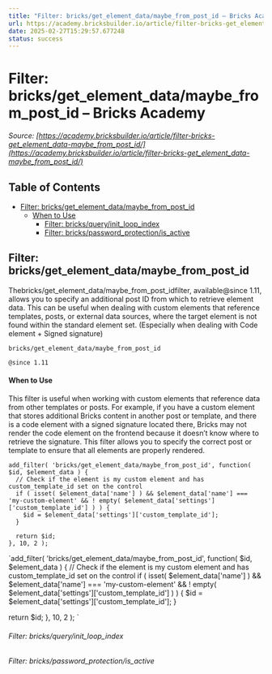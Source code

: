 ```yaml
---
title: "Filter: bricks/get_element_data/maybe_from_post_id – Bricks Academy"
url: https://academy.bricksbuilder.io/article/filter-bricks-get_element_data-maybe_from_post_id/
date: 2025-02-27T15:29:57.677248
status: success
---
```


# Filter: bricks/get_element_data/maybe_from_post_id – Bricks Academy

*Source: [https://academy.bricksbuilder.io/article/filter-bricks-get_element_data-maybe_from_post_id/](https://academy.bricksbuilder.io/article/filter-bricks-get_element_data-maybe_from_post_id/)*

## Table of Contents

- [Filter: bricks/get_element_data/maybe_from_post_id](#filter-bricksgetelementdatamaybefrompostid)
    - [When to Use](#when-to-use)
        - [Filter: bricks/query/init_loop_index](#filter-bricksqueryinitloopindex)
        - [Filter: bricks/password_protection/is_active](#filter-brickspasswordprotectionisactive)

## Filter: bricks/get_element_data/maybe_from_post_id

Thebricks/get_element_data/maybe_from_post_idfilter, available@since 1.11, allows you to specify an additional post ID from which to retrieve element data. This can be useful when dealing with custom elements that reference templates, posts, or external data sources, where the target element is not found within the standard element set. (Especially when dealing with Code element + Signed signature)

`bricks/get_element_data/maybe_from_post_id`

`@since 1.11`

#### When to Use

This filter is useful when working with custom elements that reference data from other templates or posts. For example, if you have a custom element that stores additional Bricks content in another post or template, and there is a code element with a signed signature located there, Bricks may not render the code element on the frontend because it doesn’t know where to retrieve the signature. This filter allows you to specify the correct post or template to ensure that all elements are properly rendered.

```
add_filter( 'bricks/get_element_data/maybe_from_post_id', function( $id, $element_data ) {
  // Check if the element is my custom element and has custom_template_id set on the control
  if ( isset( $element_data['name'] ) && $element_data['name'] === 'my-custom-element' && ! empty( $element_data['settings']['custom_template_id'] ) ) {
    $id = $element_data['settings']['custom_template_id'];
  }

  return $id;
}, 10, 2 );

```

`add_filter( 'bricks/get_element_data/maybe_from_post_id', function( $id, $element_data ) {
  // Check if the element is my custom element and has custom_template_id set on the control
  if ( isset( $element_data['name'] ) && $element_data['name'] === 'my-custom-element' && ! empty( $element_data['settings']['custom_template_id'] ) ) {
    $id = $element_data['settings']['custom_template_id'];
  }

  return $id;
}, 10, 2 );
`

###### Filter: bricks/query/init_loop_index

###### Filter: bricks/password_protection/is_active

